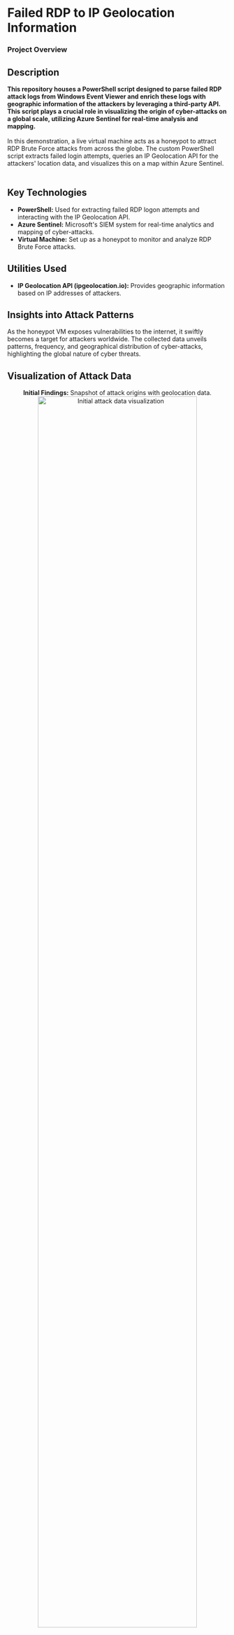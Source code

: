 <h1>Failed RDP to IP Geolocation Information</h1>

### Project Overview

<h2>Description</h2>
<b>This repository houses a PowerShell script designed to parse failed RDP attack logs from Windows Event Viewer and enrich these logs with geographic information of the attackers by leveraging a third-party API. This script plays a crucial role in visualizing the origin of cyber-attacks on a global scale, utilizing Azure Sentinel for real-time analysis and mapping.</b>
<br />
<br />
In this demonstration, a live virtual machine acts as a honeypot to attract RDP Brute Force attacks from across the globe. The custom PowerShell script extracts failed login attempts, queries an IP Geolocation API for the attackers' location data, and visualizes this on a map within Azure Sentinel.
<br />
<br />

<h2>Key Technologies</h2>

- <b>PowerShell:</b> Used for extracting failed RDP logon attempts and interacting with the IP Geolocation API.
- <b>Azure Sentinel:</b> Microsoft's SIEM system for real-time analytics and mapping of cyber-attacks.
- <b>Virtual Machine:</b> Set up as a honeypot to monitor and analyze RDP Brute Force attacks.

<h2>Utilities Used</h2>

- <b>IP Geolocation API (ipgeolocation.io):</b> Provides geographic information based on IP addresses of attackers.

<h2>Insights into Attack Patterns</h2>

As the honeypot VM exposes vulnerabilities to the internet, it swiftly becomes a target for attackers worldwide. The collected data unveils patterns, frequency, and geographical distribution of cyber-attacks, highlighting the global nature of cyber threats.

<h2>Visualization of Attack Data</h2>

<p align="center">
<b>Initial Findings:</b> Snapshot of attack origins with geolocation data.
<br />
<img src="https://i.imgur.com/2MViSiL.jpg" height="85%" width="85%" alt="Initial attack data visualization"/>
</p>

<p align="center">
<b>24-Hour Analysis:</b> Comprehensive world map showing the distribution of attacks after 24 hours, enriched with custom geodata logs.
<br />
<img src="https://i.imgur.com/krRFrK5.png" height="85%" width="85%" alt="24-hour attack data analysis"/>
</p>

This project underscores the importance of robust cybersecurity measures and demonstrates the utility of honeypots in understanding and mitigating cyber threats.
